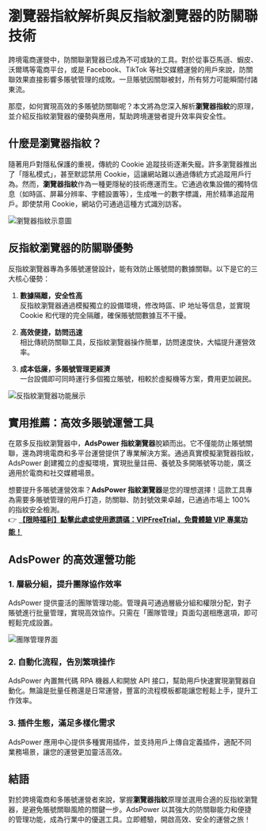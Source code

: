 # 瀏覽器指紋解析與反指紋瀏覽器的防關聯技術

跨境電商運營中，防關聯瀏覽器已成為不可或缺的工具。對於從事亞馬遜、蝦皮、沃爾瑪等電商平台，或是 Facebook、TikTok 等社交媒體運營的用戶來說，防關聯效果直接影響多賬號管理的成敗。一旦賬號因關聯被封，所有努力可能瞬間付諸東流。

那麼，如何實現高效的多賬號防關聯呢？本文將為您深入解析**瀏覽器指紋**的原理，並介紹反指紋瀏覽器的優勢與應用，幫助跨境運營者提升效率與安全性。

## 什麼是瀏覽器指紋？

隨著用戶對隱私保護的重視，傳統的 Cookie 追蹤技術逐漸失寵。許多瀏覽器推出了「隱私模式」，甚至默認禁用 Cookie，這讓網站難以通過傳統方式追蹤用戶行為。然而，**瀏覽器指紋**作為一種更隱秘的技術應運而生。它通過收集設備的獨特信息（如時區、屏幕分辨率、字體設置等），生成唯一的數字標識，用於精準追蹤用戶。即使禁用 Cookie，網站仍可通過這種方式識別訪客。

![瀏覽器指紋示意圖](https://198301.xyz/img/86725793207.webp)

## 反指紋瀏覽器的防關聯優勢

反指紋瀏覽器專為多賬號運營設計，能有效防止賬號間的數據關聯。以下是它的三大核心優勢：

1. **數據隔離，安全性高**  
   反指紋瀏覽器通過模擬獨立的設備環境，修改時區、IP 地址等信息，並實現 Cookie 和代理的完全隔離，確保賬號間數據互不干擾。

2. **高效便捷，訪問迅速**  
   相比傳統防關聯工具，反指紋瀏覽器操作簡單，訪問速度快，大幅提升運營效率。

3. **成本低廉，多賬號管理更經濟**  
   一台設備即可同時運行多個獨立賬號，相較於虛擬機等方案，費用更加親民。

![反指紋瀏覽器功能展示](https://198301.xyz/img/46981207.webp)

## 實用推薦：高效多賬號運營工具

在眾多反指紋瀏覽器中，**AdsPower 指紋瀏覽器**脫穎而出。它不僅能防止賬號關聯，還為跨境電商和多平台運營提供了專業解決方案。通過真實模擬瀏覽器指紋，AdsPower 創建獨立的虛擬環境，實現批量註冊、養號及多開賬號等功能，廣泛適用於電商和社交媒體場景。

想要提升多賬號運營效率？**AdsPower 指紋瀏覽器**是您的理想選擇！這款工具專為需要多賬號管理的用戶打造，防關聯、防封號效果卓越，已通過市場上 100% 的指紋安全檢測。  
👉 **[【限時福利】點擊此處或使用邀請碼：VIPFreeTrial，免費體驗 VIP 專業功能！](https://bit.ly/adspower_free)**

## AdsPower 的高效運營功能

### 1. 層級分組，提升團隊協作效率
AdsPower 提供靈活的團隊管理功能。管理員可通過層級分組和權限分配，對子賬號進行批量管理，實現高效協作。只需在「團隊管理」頁面勾選相應選項，即可輕鬆完成設置。

![團隊管理界面](https://198301.xyz/img/3983691714164.webp)

### 2. 自動化流程，告別繁瑣操作
AdsPower 內置無代碼 RPA 機器人和開放 API 接口，幫助用戶快速實現瀏覽器自動化。無論是批量任務還是日常運營，豐富的流程模板都能讓您輕鬆上手，提升工作效率。

### 3. 插件生態，滿足多樣化需求
AdsPower 應用中心提供多種實用插件，並支持用戶上傳自定義插件，適配不同業務場景，讓您的運營更加靈活高效。

## 結語

對於跨境電商和多賬號運營者來說，掌握**瀏覽器指紋**原理並選用合適的反指紋瀏覽器，是避免賬號關聯風險的關鍵一步。AdsPower 以其強大的防關聯能力和便捷的管理功能，成為行業中的優選工具。立即體驗，開啟高效、安全的運營之旅！